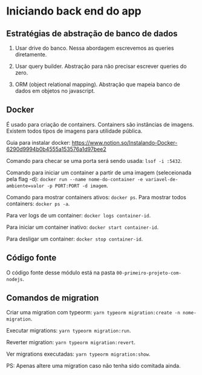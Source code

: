 # Iniciando back end do app

## Estratégias de abstração de banco de dados

1. Usar drive do banco. Nessa abordagem escrevemos as queries diretamente.

2. Usar query builder. Abstração para não precisar escrever queries do zero.

3. ORM (object relational mapping). Abstração que mapeia banco de dados em objetos no javascript.

## Docker

É usado para criação de containers. Containers são instâncias de imagens. Existem todos tipos de imagens para utilidade pública.

Guia para instalar docker: https://www.notion.so/Instalando-Docker-6290d9994b0b4555a153576a1d97bee2

Comando para checar se uma porta será sendo usada: `lsof -i :5432`.

Comando para iniciar um container a partir de uma imagem (seleceionada pela flag -d): `docker run --name nome-do-container -e variavel-de-ambiente=valor -p PORT:PORT -d imagem`.

Comando para mostrar containers ativos: `docker ps`. Para mostrar todos containers: `docker ps -a`.

Para ver logs de um container: `docker logs container-id`.

Para iniciar um container inativo: `docker start container-id`.

Para desligar um container: `docker stop container-id`.

## Código fonte

O código fonte desse módulo está na pasta `00-primeiro-projeto-com-nodejs`.

## Comandos de migration

Criar uma migration com typeorm: `yarn typeorm migration:create -n nome-migration`.

Executar migrations: `yarn typeorm migration:run`.

Reverter migration: `yarn typeorm migration:revert`.

Ver migrations executadas: `yarn typeorm migration:show`.

PS: Apenas altere uma migration caso não tenha sido comitada ainda.
